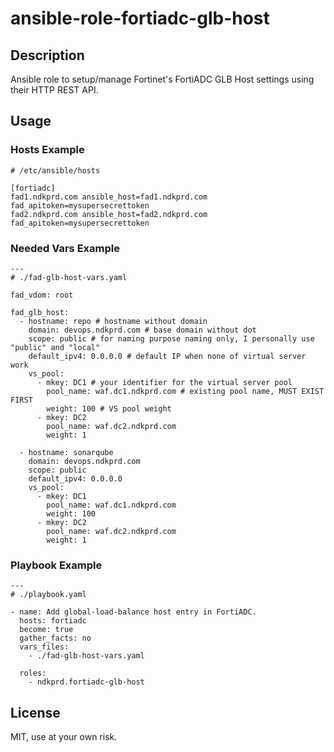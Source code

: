 # ansible-role-fortiadc-glb-host

## Description

Ansible role to setup/manage Fortinet's FortiADC GLB Host settings using their HTTP REST API.

## Usage

### Hosts Example

```
# /etc/ansible/hosts

[fortiadc]
fad1.ndkprd.com ansible_host=fad1.ndkprd.com fad_apitoken=mysupersecrettoken
fad2.ndkprd.com ansible_host=fad2.ndkprd.com fad_apitoken=mysupersecrettoken
```

### Needed Vars Example

```
---
# ./fad-glb-host-vars.yaml

fad_vdom: root

fad_glb_host:
  - hostname: repo # hostname without domain
    domain: devops.ndkprd.com # base domain without dot
    scope: public # for naming purpose naming only, I personally use "public" and "local"
    default_ipv4: 0.0.0.0 # default IP when none of virtual server work
    vs_pool:
      - mkey: DC1 # your identifier for the virtual server pool
        pool_name: waf.dc1.ndkprd.com # existing pool name, MUST EXIST FIRST
        weight: 100 # VS pool weight
      - mkey: DC2
        pool_name: waf.dc2.ndkprd.com
        weight: 1

  - hostname: sonarqube
    domain: devops.ndkprd.com
    scope: public
    default_ipv4: 0.0.0.0
    vs_pool:
      - mkey: DC1
        pool_name: waf.dc1.ndkprd.com
        weight: 100
      - mkey: DC2
        pool_name: waf.dc2.ndkprd.com
        weight: 1
```

### Playbook Example

```
---
# ./playbook.yaml

- name: Add global-load-balance host entry in FortiADC.      
  hosts: fortiadc
  become: true
  gather_facts: no
  vars_files:
    - ./fad-glb-host-vars.yaml

  roles:
    - ndkprd.fortiadc-glb-host
```

## License

MIT, use at your own risk.